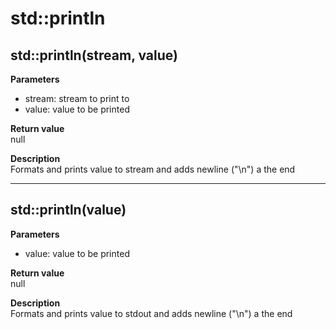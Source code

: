 # std::println

## std::println(stream, value)
**Parameters**  
* stream: stream to print to
* value: value to be printed
 
**Return value**  
null  

**Description**  
Formats and prints value to stream and adds newline ("\n") a the end  

---

## std::println(value)
**Parameters**  
* value: value to be printed
 
**Return value**  
null  

**Description**  
Formats and prints value to stdout and adds newline ("\n") a the end  